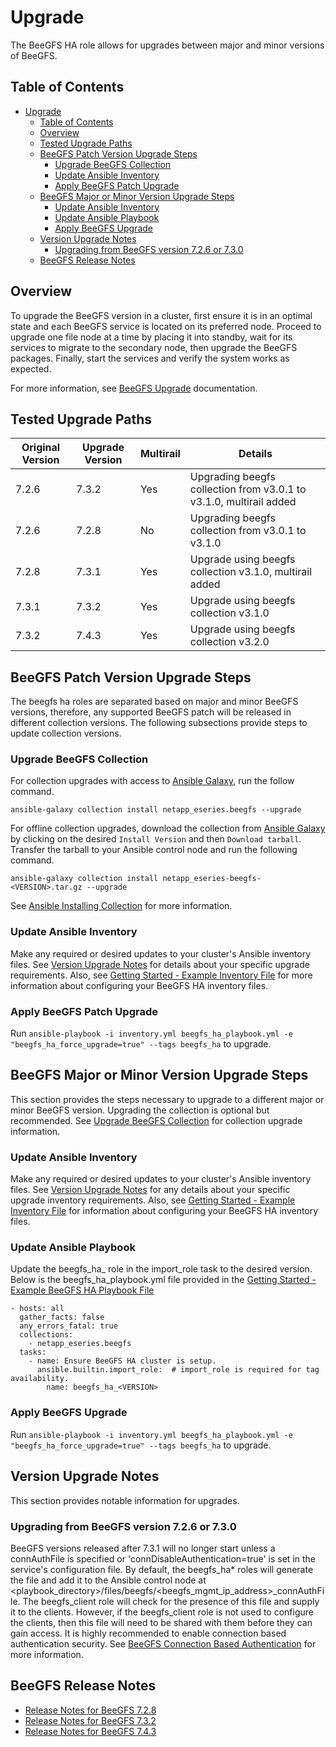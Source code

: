 <a name="upgrade"></a>
# Upgrade

The BeeGFS HA role allows for upgrades between major and minor versions of BeeGFS.


<a name="table-of-contents"></a>
## Table of Contents

- [Upgrade](#upgrade)
  - [Table of Contents](#table-of-contents)
  - [Overview](#overview)
  - [Tested Upgrade Paths](#tested-upgrade-paths)
  - [BeeGFS Patch Version Upgrade Steps](#beegfs-patch-version-upgrade-steps)
    - [Upgrade BeeGFS Collection](#upgrade-beegfs-collection)
    - [Update Ansible Inventory](#update-ansible-inventory)
    - [Apply BeeGFS Patch Upgrade](#apply-beegfs-patch-upgrade)
  - [BeeGFS Major or Minor Version Upgrade Steps](#beegfs-major-or-minor-version-upgrade-steps)
    - [Update Ansible Inventory](#update-ansible-inventory-1)
    - [Update Ansible Playbook](#update-ansible-playbook)
    - [Apply BeeGFS Upgrade](#apply-beegfs-upgrade)
  - [Version Upgrade Notes](#version-upgrade-notes)
    - [Upgrading from BeeGFS version 7.2.6 or 7.3.0](#upgrading-from-beegfs-version-7.2.6-or-7.3.0)
  - [BeeGFS Release Notes](#beegfs-release-notes)


<a name="overview"></a>
## Overview

To upgrade the BeeGFS version in a cluster, first ensure it is in an optimal state and each BeeGFS service is located on
its preferred node. Proceed to upgrade one file node at a time by placing it into standby, wait for its services to 
migrate to the secondary node, then upgrade the BeeGFS packages. Finally, start the services and verify the system works
as expected.

For more information, see [BeeGFS Upgrade](https://doc.beegfs.io/latest/advanced_topics/upgrade.html) documentation.


<a name="tested-upgrade-paths"></a>
## Tested Upgrade Paths

| Original Version | Upgrade Version | Multirail | Details                                                            |
|------------------|-----------------|-----------|--------------------------------------------------------------------|
| 7.2.6            | 7.3.2           | Yes       | Upgrading beegfs collection from v3.0.1 to v3.1.0, multirail added |
| 7.2.6            | 7.2.8           | No        | Upgrading beegfs collection from v3.0.1 to v3.1.0                  |
| 7.2.8            | 7.3.1           | Yes       | Upgrade using beegfs collection v3.1.0, multirail added            |
| 7.3.1            | 7.3.2           | Yes       | Upgrade using beegfs collection v3.1.0                             |
| 7.3.2            | 7.4.3           | Yes       | Upgrade using beegfs collection v3.2.0                             |


<a name="beegfs-patch-version-upgrade-steps"></a>
## BeeGFS Patch Version Upgrade Steps

The beegfs ha roles are separated based on major and minor BeeGFS versions, therefore, any supported BeeGFS patch will
be released in different collection versions. The following subsections provide steps to update collection versions.


<a name="upgrade-beegfs-collection"></a>
### Upgrade BeeGFS Collection

For collection upgrades with access to [Ansible Galaxy](https://galaxy.ansible.com/netapp_eseries/beegfs), run the
follow command.

    ansible-galaxy collection install netapp_eseries.beegfs --upgrade


For offline collection upgrades, download the collection from
[Ansible Galaxy](https://galaxy.ansible.com/netapp_eseries/beegfs) by clicking on the desired `Install Version` and then
`Download tarball`. Transfer the tarball to your Ansible control node and run the following command.

    ansible-galaxy collection install netapp_eseries-beegfs-<VERSION>.tar.gz --upgrade

See [Ansible Installing Collection](https://docs.ansible.com/ansible/latest/user_guide/collections_using.html#installing-collections)
for more information.


<a name="update-ansible-inventory"></a>
### Update Ansible Inventory

Make any required or desired updates to your cluster's Ansible inventory files. See
[Version Upgrade Notes](#version-upgrade-notes) for details about your specific upgrade requirements. Also, see
[Getting Started - Example Inventory File](getting_started.md#example-inventory-file) for more information about
configuring your BeeGFS HA inventory files.


<a name="apply-beegfs-patch-upgrade"></a>
### Apply BeeGFS Patch Upgrade

Run `ansible-playbook -i inventory.yml beegfs_ha_playbook.yml -e "beegfs_ha_force_upgrade=true" --tags beegfs_ha` to
upgrade.


<a name="beegfs-major-or-minor-version-upgrade-steps"></a>
## BeeGFS Major or Minor Version Upgrade Steps

This section provides the steps necessary to upgrade to a different major or minor BeeGFS version. Upgrading the
collection is optional but recommended. See [Upgrade BeeGFS Collection](#upgrade-beegfs-collection) for collection
upgrade information.


<a name="update-ansible-inventory-1"></a>
### Update Ansible Inventory

Make any required or desired updates to your cluster's Ansible inventory files. See
[Version Upgrade Notes](#version-upgrade-notes) for any details about your specific upgrade inventory requirements.
Also, see [Getting Started - Example Inventory File](getting_started.md#example-inventory-file) for information about
configuring your BeeGFS HA inventory files.


<a name="update-ansible-playbook"></a>
### Update Ansible Playbook

Update the beegfs_ha_<VERSION> role in the import_role task to the desired version. Below is the beegfs_ha_playbook.yml
file provided in the [Getting Started - Example BeeGFS HA Playbook File](getting_started.md#example-beegfs-ha-playbook-file)

    - hosts: all
      gather_facts: false
      any_errors_fatal: true
      collections:
        - netapp_eseries.beegfs
      tasks:
        - name: Ensure BeeGFS HA cluster is setup.
          ansible.builtin.import_role:  # import_role is required for tag availability.
            name: beegfs_ha_<VERSION>


<a name="apply-beegfs-upgrade"></a>
### Apply BeeGFS Upgrade

Run `ansible-playbook -i inventory.yml beegfs_ha_playbook.yml -e "beegfs_ha_force_upgrade=true" --tags beegfs_ha` to
upgrade.


<a name="version-upgrade-notes"></a>
## Version Upgrade Notes

This section provides notable information for upgrades.


<a name="upgrading-from-beegfs-version-7.2.6-or-7.3.0"></a>
### Upgrading from BeeGFS version 7.2.6 or 7.3.0

BeeGFS versions released after 7.3.1 will no longer start unless a connAuthFile is specified or
'connDisableAuthentication=true' is set in the service's configuration file. By default, the beegfs_ha* roles will
generate the file and add it to the Ansible control node at
<playbook_directory>/files/beegfs/<beegfs_mgmt_ip_address>_connAuthFile. The beegfs_client role will check for the
presence of this file and supply it to the clients. However, if the beegfs_client role is not used to configure the
clients, then this file will need to be shared with them before they can gain access. It is highly recommended to enable
connection based authentication security. See
[BeeGFS Connection Based Authentication](https://doc.beegfs.io/7.3.2/advanced_topics/authentication.html#connectionbasedauth)
for more information.


<a name="beegfs-release-notes"></a>
## BeeGFS Release Notes

- [Release Notes for BeeGFS 7.2.8](https://doc.beegfs.io/7.2.8/release_notes.html)
- [Release Notes for BeeGFS 7.3.2](https://doc.beegfs.io/7.3.2/release_notes.html)
- [Release Notes for BeeGFS 7.4.3](https://doc.beegfs.io/7.4.3/release_notes.html)
